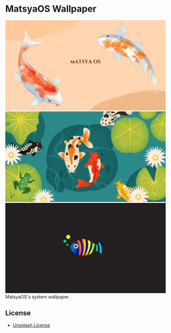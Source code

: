 # MatsyaOS Wallpaper
![github image](https://github.com/MatsyaOs/wallpappers/blob/main/sources/default.png)
![github image](https://github.com/MatsyaOs/wallpappers/blob/main/sources/3.png)
![github image](https://github.com/MatsyaOs/wallpappers/blob/main/sources/2.png)
MatsyaOS's system wallpaper.

## License

* [Unsplash License](https://unsplash.com/license)
